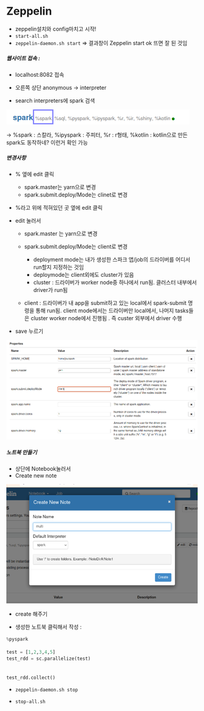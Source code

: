 # Zeppelin

- zeppelin설치와 config마치고 시작!
- `start-all.sh`
- `zeppelin-daemon.sh start` => 결과창이 Zeppelin start ok 뜨면 잘 된 것임



##### 웹사이트 접속 :

- localhost:8082 접속

- 오른쪽 상단 anonymous -> interpreter

- search interpreters에 spark 검색 

![image-20220317105416262](Images/image-20220317105416262.png)

-> %spark : 스칼라, %ipyspark : 주피터, %r : r형태, %kotlin : kotlin으로 만든 spark도 동작하네? 이런거 확인 가능



##### 변경사항

- % 옆에 edit 클릭
  - spark.master는 yarn으로 변경
  - spark.submit.deploy/Mode는 clinet로 변경





- %라고 위에 적혀있던 곳 옆에 edit 클릭

- edit 눌러서 

  - spark.master 는 yarn으로 변경

  - spark.submit.deploy/Mode는 client로 변경

    - deployment mode는 내가 생성한 스파크 앱/job의 드라이버를 어디서 run할지 지정하는 것임
    - deploymode는 client외에도 cluster가 있음
    - cluster :  드라이버가 worker node중 하나에서 run됨. 클러스터 내부에서 driver가 run됨
  - client : 드라이버가 내 app을 submit하고 있는 local에서 spark-submit 명령을 통해 run됨. client mode에서는 드라이버만 local에서, 나머지 tasks들은 cluster worker node에서 진행됨 . 즉 custer 외부에서 driver 수행
  
- save 누르기
  

![image-20220317105631694](Images/image-20220317105631694.png)



##### 노트북 만들기

- 상단에 Notebook눌러서
- Create new note

![image-20220317105748397](Images/image-20220317105748397.png)

- create 해주기



- 생성한 노트북 클릭해서 작성 :

```python
%pyspark

test = [1,2,3,4,5]
test_rdd = sc.parallelize(test)


test_rdd.collect()
```

- `zeppelin-daemon.sh stop`

- `stop-all.sh`

